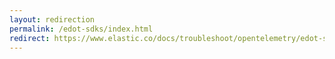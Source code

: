 ```yaml
---
layout: redirection
permalink: /edot-sdks/index.html
redirect: https://www.elastic.co/docs/troubleshoot/opentelemetry/edot-sdks/index.html
---
```

